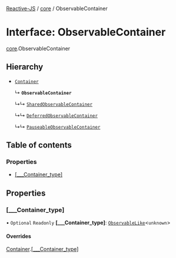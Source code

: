 [Reactive-JS](../README.md) / [core](../modules/core.md) / ObservableContainer

# Interface: ObservableContainer

[core](../modules/core.md).ObservableContainer

## Hierarchy

- [`Container`](core.Container.md)

  ↳ **`ObservableContainer`**

  ↳↳ [`SharedObservableContainer`](core.SharedObservableContainer-1.md)

  ↳↳ [`DeferredObservableContainer`](core.DeferredObservableContainer-1.md)

  ↳↳ [`PauseableObservableContainer`](core.PauseableObservableContainer.md)

## Table of contents

### Properties

- [[\_\_\_Container\_type]](core.ObservableContainer-1.md#[___container_type])

## Properties

### [\_\_\_Container\_type]

• `Optional` `Readonly` **[\_\_\_Container\_type]**: [`ObservableLike`](core.ObservableLike.md)<`unknown`\>

#### Overrides

[Container](core.Container.md).[[___Container_type]](core.Container.md#[___container_type])
